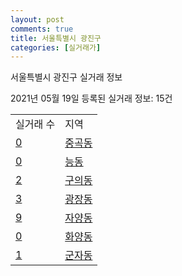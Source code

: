 ```yaml
---
layout: post
comments: true
title: 서울특별시 광진구
categories: [실거래가]
---
```


서울특별시 광진구 실거래 정보

2021년 05월 19일 등록된 실거래 정보: 15건


<table>
  <tr>
    <td>실거래 수</td>
    <td>지역</td>
  </tr>

  
  <tr>
    <td><a href="1121510100.html">0</a></td>
    <td><a href="1121510100.html">중곡동</a></td>
  </tr>
    

  <tr>
    <td><a href="1121510200.html">0</a></td>
    <td><a href="1121510200.html">능동</a></td>
  </tr>
    

  <tr>
    <td><a href="1121510300.html">2</a></td>
    <td><a href="1121510300.html">구의동</a></td>
  </tr>
    

  <tr>
    <td><a href="1121510400.html">3</a></td>
    <td><a href="1121510400.html">광장동</a></td>
  </tr>
    

  <tr>
    <td><a href="1121510500.html">9</a></td>
    <td><a href="1121510500.html">자양동</a></td>
  </tr>
    

  <tr>
    <td><a href="1121510700.html">0</a></td>
    <td><a href="1121510700.html">화양동</a></td>
  </tr>
    

  <tr>
    <td><a href="1121510900.html">1</a></td>
    <td><a href="1121510900.html">군자동</a></td>
  </tr>
    


</table>
    